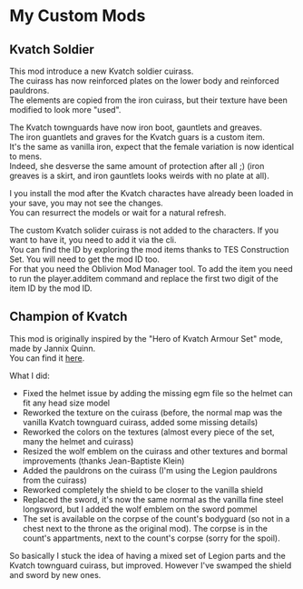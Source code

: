 # My Custom Mods

## Kvatch Soldier

This mod introduce a new Kvatch soldier cuirass.  
The cuirass has now reinforced plates on the lower body and reinforced pauldrons.  
The elements are copied from the iron cuirass, but their texture have been modified to look more "used".

The Kvatch townguards have now iron boot, gauntlets and greaves.  
The iron guantlets and graves for the Kvatch guars is a custom item.  
It's the same as vanilla iron, expect that the female variation is now identical to mens.  
Indeed, she desverse the same amount of protection after all ;) (iron greaves is a skirt, and iron gauntlets looks weirds with no plate at all).

I you install the mod after the Kvatch charactes have already been loaded in your save, you may not see the changes.  
You can resurrect the models or wait for a natural refresh.  

The custom Kvatch solider cuirass is not added to the characters. If you want to have it, you need to add it via the cli.  
You can find the ID by exploring the mod items thanks to TES Construction Set. You will need to get the mod ID too.  
For that you need the Oblivion Mod Manager tool. To add the item you need to run the player.additem command and replace the first two digit of the item ID by the mod ID. 

## Champion of Kvatch

This mod is originally inspired by the "Hero of Kvatch Armour Set" mode, made by Jannix Quinn.  
You can find it [here](https://www.confrerie-des-traducteurs.fr/oblivion/mods/9/armurerie/armes_et_armures/larmure_du_heros_de_kvatch).

What I did:

- Fixed the helmet issue by adding the missing egm file so the helmet can fit any head size model
- Reworked the texture on the cuirass (before, the normal map was the vanilla Kvatch townguard cuirass, added some missing details)
- Reworked the colors on the textures (almost every piece of the set, many the helmet and cuirass)
- Resized the wolf emblem on the cuirass and other textures and bormal improvements (thanks Jean-Baptiste Klein)
- Added the pauldrons on the cuirass (I'm using the Legion pauldrons from the cuirass)
- Reworked completely the shield to be closer to the vanilla shield
- Replaced the sword, it's now the same normal as the vanilla fine steel longsword, but I added the wolf emblem on the sword pommel
- The set is available on the corpse of the count's bodyguard (so not in a chest next to the throne as the original mod). The corpse is in the count's appartments, next to the count's corpse (sorry for the spoil).

So basically I stuck the idea of having a mixed set of Legion parts and the Kvatch townguard cuirass, but improved.
However I've swamped the shield and sword by new ones.
